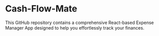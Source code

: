 # Cash-Flow-Mate
This GitHub repository contains a comprehensive React-based Expense Manager App designed to help you effortlessly track your finances. 
